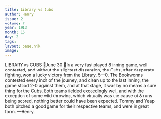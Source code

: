 ```yaml
---
title: Library vs Cubs
author: Henry
issue: 2
volume: 7
year: 1913
month: 16
day: 2
tags:
layout: page.njk
image:
---
```

LIBRARY vs CUBS June 30 In a very fast played 8 inning game, well contested, and without the slightest dissension, the Cubs, after desperate fighting, won a lucky victory from the Library, 5—0. The Bookworms contested every inch of the journey, and clean up to the last inning, the game stood 2-0 against them, and at that stage, it was by no means a sure thing for the Cubs. Both teams fielded exceedingly well, and with the exception of some wild throwing, which virtually was the cause of 8 runs being scored, nothing better could have been expected. Tommy and Yeap both pitched a good game for their respective teams, and were in great form. —Henry. 
